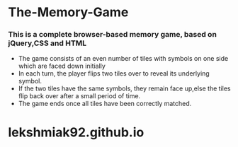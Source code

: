 # The-Memory-Game
 
### This is a complete browser-based memory game, based on jQuery,CSS and HTML

* The game consists of an even number of tiles with symbols on one side which are faced down initially
* In each turn, the player flips two tiles over to reveal its underlying symbol.
* If the two tiles have the same symbols, they remain face up,else the tiles flip back over after a small period of time.
* The game ends once all tiles have been correctly matched.
# lekshmiak92.github.io
